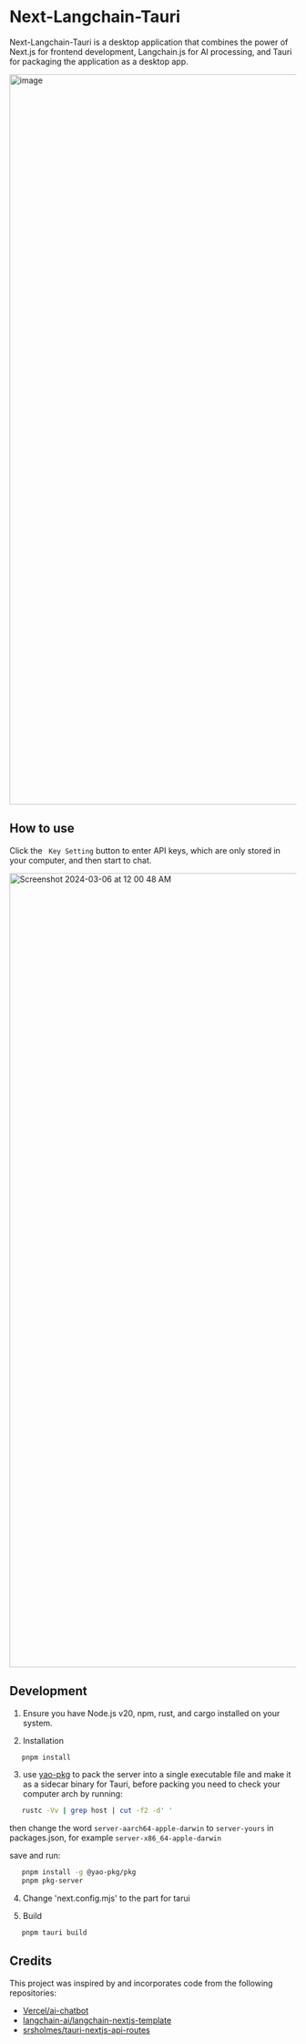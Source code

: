 # Next-Langchain-Tauri

Next-Langchain-Tauri is a desktop application that combines the power of Next.js for frontend development, Langchain.js for AI processing, and Tauri for packaging the application as a desktop app.

<img width="1280" alt="image" src="https://github.com/etrobot/next-langchain-tauri/assets/3889058/bad52bde-375b-478a-82c2-158c271f9329">

## How to use

Click the ``` Key Setting``` button to enter API keys, which are only stored in your computer, and then start to chat.

<img width="1392" alt="Screenshot 2024-03-06 at 12 00 48 AM" src="https://github.com/etrobot/Next-Langchain-Tauri/assets/3889058/8bb2b96e-3a57-45f1-a134-7ebfa9cbeffd">

## Development

1. Ensure you have Node.js v20, npm, rust, and cargo installed on your system.

2. Installation
``` bash
   pnpm install
``` 

3. use [yao-pkg](https://github.com/yao-pkg/pkg-binaries) to pack the server into a single executable file and make it as a sidecar binary for Tauri, before packing you need to check your computer arch by running:
``` bash
   rustc -Vv | grep host | cut -f2 -d' '
```
then change the word ```server-aarch64-apple-darwin``` to ```server-yours``` in packages.json, for example ```server-x86_64-apple-darwin```

save and run:
``` bash
   pnpm install -g @yao-pkg/pkg
   pnpm pkg-server
```

4. Change 'next.config.mjs' to the part for tarui


5. Build
``` bash
   pnpm tauri build
```

## Credits

This project was inspired by and incorporates code from the following repositories:

- [Vercel/ai-chatbot](https://github.com/vercel/ai-chatbot)
- [langchain-ai/langchain-nextjs-template](https://github.com/langchain-ai/langchain-nextjs-template)
- [srsholmes/tauri-nextjs-api-routes](https://github.com/srsholmes/tauri-nextjs-api-routes)

